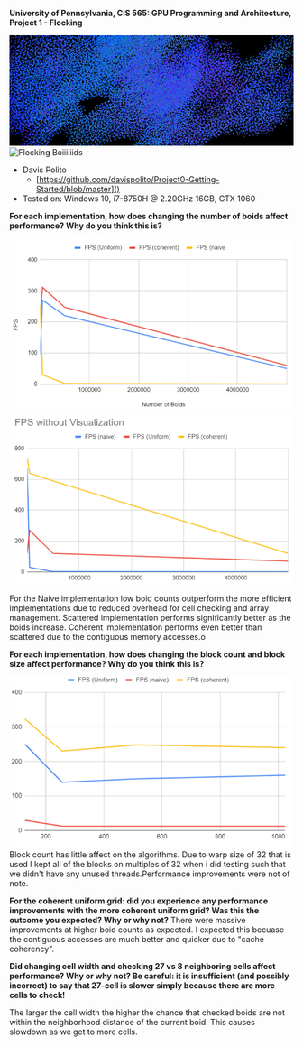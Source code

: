 **University of Pennsylvania, CIS 565: GPU Programming and Architecture,
Project 1 - Flocking**

 ![FLOCKUP](/images/flockup.PNG)
 ![Flocking Boiiiiiids](/images/flocking.gif)


* Davis Polito
  *  [https://github.com/davispolito/Project0-Getting-Started/blob/master]()
* Tested on: Windows 10, i7-8750H @ 2.20GHz 16GB, GTX 1060

 **For each implementation, how does changing the number of boids affect performance? Why do you think this is?**

 ![Graph of Num Boid vs. fps (visualize)](/images/boidgraph.PNG)
 ![Graph of Num Boid vs. fps (no-visual)](/images/novisual.PNG)

For the Naive implementation low boid counts outperform the more efficient implementations due to reduced overhead for cell checking and array management. Scattered implementation performs significantly better as the boids increase. Coherent implementation performs even better than scattered due to the contiguous memory accesses.o

**For each implementation, how does changing the block count and block size affect performance? Why do you think this is?**

 ![Graphing Block Size vs. fps](/images/blockgraph.PNG)
Block count has little affect on the algorithms. Due to warp size of 32 that is used I kept all of the blocks on multiples of 32 when i did testing such that we didn't have any unused threads.Performance improvements were not of note. 

**For the coherent uniform grid: did you experience any performance improvements with the more coherent uniform grid? Was this the outcome you expected? Why or why not?**
There were massive improvements at higher boid counts as expected. I expected this becuase the contiguous accesses are much better and quicker due to "cache coherency".


**Did changing cell width and checking 27 vs 8 neighboring cells affect performance? Why or why not? Be careful: it is insufficient (and possibly incorrect) to say that 27-cell is slower simply because there are more cells to check!**

The larger the cell width the higher the chance that checked boids are not within the neighborhood distance of the current boid. This causes slowdown as we get to more cells.

